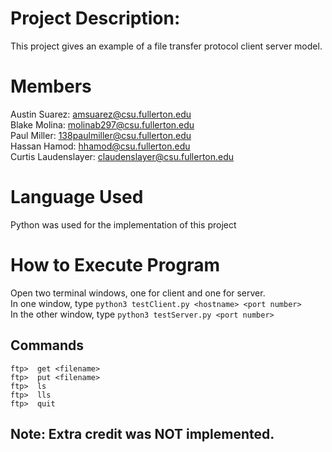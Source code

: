# Project Description:
This project gives an example of a file transfer protocol client server model.

# Members
Austin Suarez: amsuarez@csu.fullerton.edu <br/>
Blake Molina: molinab297@csu.fullerton.edu <br/>
Paul Miller: 138paulmiller@csu.fullerton.edu <br/>
Hassan Hamod: hhamod@csu.fullerton.edu <br/>
Curtis Laudenslayer: claudenslayer@csu.fullerton.edu <br/>

# Language Used
Python was used for the implementation of this project

# How to Execute Program
Open two terminal windows, one for client and one for server. <br/>
In one window, type ``` python3 testClient.py <hostname> <port number> ``` <br/>
In the other window, type ``` python3 testServer.py <port number> ```

## Commands
```
ftp>  get <filename>
ftp>  put <filename> 
ftp>  ls 
ftp>  lls 
ftp>  quit
```

## Note: Extra credit was NOT implemented.

